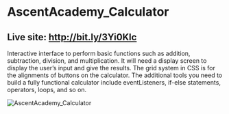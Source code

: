 # AscentAcademy_Calculator
## Live site: http://bit.ly/3Yi0Klc

Interactive interface to perform basic functions such as addition, subtraction, division, and
multiplication. It will need a display screen to display the user’s input and give the results. The grid
system in CSS is for the alignments of buttons on the calculator. The additional tools you need to
build a fully functional calculator include eventListeners, if-else statements, operators, loops, and so
on.

![AscentAcademy_Calculator](https://user-images.githubusercontent.com/96428820/222323328-0b9dca35-1433-4f6b-8dd5-d22a5d637096.png)
